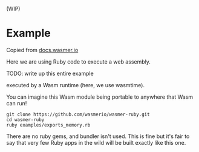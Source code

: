 (WIP)

# Example

Copied from [docs.wasmer.io][]

Here we are using Ruby code to execute a web assembly.

TODO: write up this entire example

executed by a Wasm runtime (here, we use wasmtime).

You can imagine this Wasm module being portable to anywhere that Wasm can run!

```
git clone https://github.com/wasmerio/wasmer-ruby.git
cd wasmer-ruby
ruby examples/exports_memory.rb
```

There are no ruby gems, and bundler isn't used. This is fine but it's fair to
say that very few Ruby apps in the wild will be built exactly like this one.

[docs.wasmer.io]: https://docs.wasmer.io/integrations/ruby#start-a-ruby-project
